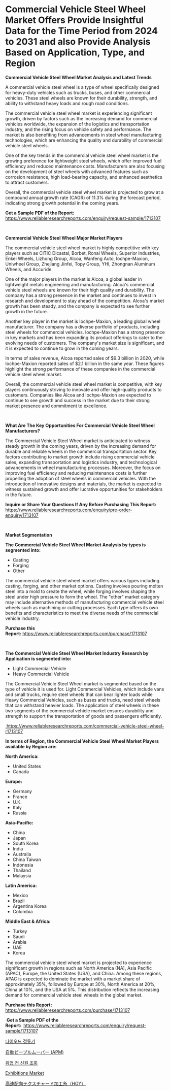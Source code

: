 <p><h1>Commercial Vehicle Steel Wheel Market Offers Provide Insightful Data for the Time Period from 2024 to 2031 and also Provide Analysis Based on Application, Type, and Region</h1></p><p><strong>Commercial Vehicle Steel Wheel Market Analysis and Latest Trends</strong></p>
<p><p>A commercial vehicle steel wheel is a type of wheel specifically designed for heavy-duty vehicles such as trucks, buses, and other commercial vehicles. These steel wheels are known for their durability, strength, and ability to withstand heavy loads and rough road conditions.</p><p>The commercial vehicle steel wheel market is experiencing significant growth, driven by factors such as the increasing demand for commercial vehicles worldwide, the expansion of the logistics and transportation industry, and the rising focus on vehicle safety and performance. The market is also benefiting from advancements in steel wheel manufacturing technologies, which are enhancing the quality and durability of commercial vehicle steel wheels.</p><p>One of the key trends in the commercial vehicle steel wheel market is the growing preference for lightweight steel wheels, which offer improved fuel efficiency and reduced maintenance costs. Manufacturers are also focusing on the development of steel wheels with advanced features such as corrosion resistance, high load-bearing capacity, and enhanced aesthetics to attract customers.</p><p>Overall, the commercial vehicle steel wheel market is projected to grow at a compound annual growth rate (CAGR) of 11.3% during the forecast period, indicating strong growth potential in the coming years.</p></p>
<p><strong>Get a Sample PDF of the Report:&nbsp;</strong> <a href="https://www.reliableresearchreports.com/enquiry/request-sample/1713107">https://www.reliableresearchreports.com/enquiry/request-sample/1713107</a></p>
<p>&nbsp;</p>
<p><strong>Commercial Vehicle Steel Wheel Major Market Players</strong></p>
<p><p>The commercial vehicle steel wheel market is highly competitive with key players such as CITIC Dicastal, Borbet, Ronal Wheels, Superior Industries, Enkei Wheels, Lizhong Group, Alcoa, Wanfeng Auto, Iochpe-Maxion, Uniwheel Group, Zhejiang Jinfei, Topy Group, YHI, Zhongnan Aluminum Wheels, and Accuride.</p><p>One of the major players in the market is Alcoa, a global leader in lightweight metals engineering and manufacturing. Alcoa's commercial vehicle steel wheels are known for their high quality and durability. The company has a strong presence in the market and continues to invest in research and development to stay ahead of the competition. Alcoa's market growth has been steady, and the company is expected to see further growth in the future.</p><p>Another key player in the market is Iochpe-Maxion, a leading global wheel manufacturer. The company has a diverse portfolio of products, including steel wheels for commercial vehicles. Iochpe-Maxion has a strong presence in key markets and has been expanding its product offerings to cater to the evolving needs of customers. The company's market size is significant, and it is expected to continue to grow in the coming years.</p><p>In terms of sales revenue, Alcoa reported sales of $9.3 billion in 2020, while Iochpe-Maxion reported sales of $2.1 billion in the same year. These figures highlight the strong performance of these companies in the commercial vehicle steel wheel market.</p><p>Overall, the commercial vehicle steel wheel market is competitive, with key players continuously striving to innovate and offer high-quality products to customers. Companies like Alcoa and Iochpe-Maxion are expected to continue to see growth and success in the market due to their strong market presence and commitment to excellence.</p></p>
<p>&nbsp;</p>
<p><strong>What Are The Key Opportunities For Commercial Vehicle Steel Wheel Manufacturers?</strong></p>
<p><p>The Commercial Vehicle Steel Wheel market is anticipated to witness steady growth in the coming years, driven by the increasing demand for durable and reliable wheels in the commercial transportation sector. Key factors contributing to market growth include rising commercial vehicle sales, expanding transportation and logistics industry, and technological advancements in wheel manufacturing processes. Moreover, the focus on improving fuel efficiency and reducing maintenance costs is further propelling the adoption of steel wheels in commercial vehicles. With the introduction of innovative designs and materials, the market is expected to witness sustained growth and offer lucrative opportunities for stakeholders in the future.</p></p>
<p><strong>Inquire or Share Your Questions If Any Before Purchasing This Report:</strong> <a href="https://www.reliableresearchreports.com/enquiry/pre-order-enquiry/1713107">https://www.reliableresearchreports.com/enquiry/pre-order-enquiry/1713107</a></p>
<p>&nbsp;</p>
<p><strong>Market Segmentation</strong></p>
<p><strong>The Commercial Vehicle Steel Wheel Market Analysis by types is segmented into:</strong></p>
<p><ul><li>Casting</li><li>Forging</li><li>Other</li></ul></p>
<p><p>The commercial vehicle steel wheel market offers various types including casting, forging, and other market options. Casting involves pouring molten steel into a mold to create the wheel, while forging involves shaping the steel under high pressure to form the wheel. The "other" market category may include alternative methods of manufacturing commercial vehicle steel wheels such as machining or cutting processes. Each type offers its own benefits and characteristics to meet the diverse needs of the commercial vehicle industry.</p></p>
<p><strong>Purchase this Report:&nbsp;</strong><a href="https://www.reliableresearchreports.com/purchase/1713107">https://www.reliableresearchreports.com/purchase/1713107</a></p>
<p>&nbsp;</p>
<p><strong>The Commercial Vehicle Steel Wheel Market Industry Research by Application is segmented into:</strong></p>
<p><ul><li>Light Commercial Vehicle</li><li>Heavy Commercial Vehicle</li></ul></p>
<p><p>The Commercial Vehicle Steel Wheel market is segmented based on the type of vehicle it is used for. Light Commercial Vehicles, which include vans and small trucks, require steel wheels that can bear lighter loads while Heavy Commercial Vehicles, such as buses and trucks, need steel wheels that can withstand heavier loads. The application of steel wheels in these two segments of the commercial vehicle market ensures durability and strength to support the transportation of goods and passengers efficiently.</p></p>
<p><a href="https://www.reliableresearchreports.com/commercial-vehicle-steel-wheel-r1713107">&nbsp;https://www.reliableresearchreports.com/commercial-vehicle-steel-wheel-r1713107</a></p>
<p><strong>In terms of Region, the Commercial Vehicle Steel Wheel Market Players available by Region are:</strong></p>
<p>
    <p> <strong> North America: </strong>
        <ul>
            <li>United States</li>
            <li>Canada</li>
        </ul>
        </p> 
    <p> <strong> Europe: </strong>
        <ul>
            <li>Germany</li>
            <li>France</li>
            <li>U.K.</li>
            <li>Italy</li>
            <li>Russia</li>
        </ul>
        </p> 
    <p> <strong> Asia-Pacific: </strong>
        <ul>
            <li>China</li>
            <li>Japan</li>
            <li>South Korea</li>
            <li>India</li>
            <li>Australia</li>
            <li>China Taiwan</li>
            <li>Indonesia</li>
            <li>Thailand</li>
            <li>Malaysia</li>
        </ul>
        </p> 
    <p> <strong> Latin America: </strong>
        <ul>
            <li>Mexico</li>
            <li>Brazil</li>
            <li>Argentina Korea</li>
            <li>Colombia</li>
        </ul>
        </p> 
    <p> <strong> Middle East & Africa: </strong>
        <ul>
            <li>Turkey</li>
            <li>Saudi</li>
            <li>Arabia</li>
            <li>UAE</li>
            <li>Korea</li>
        </ul>
    </p>
    </p>
<p><p>The commercial vehicle steel wheel market is projected to experience significant growth in regions such as North America (NA), Asia Pacific (APAC), Europe, the United States (USA), and China. Among these regions, APAC is expected to dominate the market with a market share of approximately 35%, followed by Europe at 30%, North America at 20%, China at 10%, and the USA at 5%. This distribution reflects the increasing demand for commercial vehicle steel wheels in the global market.</p></p>
<p><strong>Purchase this Report: </strong><a href="https://www.reliableresearchreports.com/purchase/1713107">https://www.reliableresearchreports.com/purchase/1713107</a></p>
<p>&nbsp;<strong>Get a Sample PDF of the Report:&nbsp;&nbsp;</strong><a href="https://www.reliableresearchreports.com/enquiry/request-sample/1713107">https://www.reliableresearchreports.com/enquiry/request-sample/1713107</a></p>
<p><strong></strong></p>
<p><p><a href="https://github.com/nicholasellison0076890/Market-Research-Report-List-1/blob/main/5208982123959.md">다이오드 정류기</a></p><p><a href="https://github.com/SantosDicki04/Market-Research-Report-List-2/blob/main/7607205112808.md">自動ピープルムーバー (APM)</a></p><p><a href="https://github.com/Madalyell456456/Market-Research-Report-List-2/blob/main/3590447110656.md">취업 전 신원 조회</a></p><p><a href="https://github.com/mharielmesa/Market-Research-Report-List-3/blob/main/exhibitions-market.md">Exhibitions Market</a></p><p><a href="https://github.com/alyle7648/Market-Research-Report-List-1/blob/main/9226140112809.md">高速配向テクスチャード加工糸（HOY）</a></p></p>